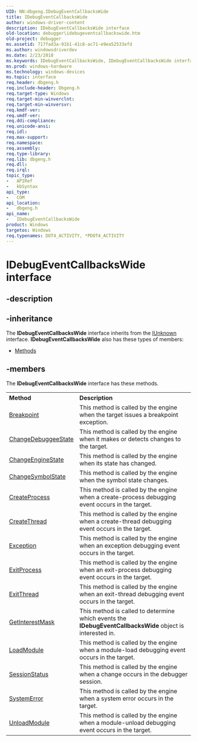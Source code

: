 ```yaml
---
UID: NN:dbgeng.IDebugEventCallbacksWide
title: IDebugEventCallbacksWide
author: windows-driver-content
description: IDebugEventCallbacksWide interface
old-location: debugger\idebugeventcallbackswide.htm
old-project: debugger
ms.assetid: 717fad3a-91b1-41c8-ac71-e9ea52533efd
ms.author: windowsdriverdev
ms.date: 2/23/2018
ms.keywords: IDebugEventCallbacksWide, IDebugEventCallbacksWide interface [Windows Debugging], IDebugEventCallbacksWide interface [Windows Debugging], described, dbgeng/IDebugEventCallbacksWide, debugger.idebugeventcallbackswide
ms.prod: windows-hardware
ms.technology: windows-devices
ms.topic: interface
req.header: dbgeng.h
req.include-header: Dbgeng.h
req.target-type: Windows
req.target-min-winverclnt: 
req.target-min-winversvr: 
req.kmdf-ver: 
req.umdf-ver: 
req.ddi-compliance: 
req.unicode-ansi: 
req.idl: 
req.max-support: 
req.namespace: 
req.assembly: 
req.type-library: 
req.lib: dbgeng.h
req.dll: 
req.irql: 
topic_type:
-	APIRef
-	kbSyntax
api_type:
-	COM
api_location:
-	dbgeng.h
api_name:
-	IDebugEventCallbacksWide
product: Windows
targetos: Windows
req.typenames: DOT4_ACTIVITY, *PDOT4_ACTIVITY
---
```


# IDebugEventCallbacksWide interface


## -description




## -inheritance

The <b xmlns:loc="http://microsoft.com/wdcml/l10n">IDebugEventCallbacksWide</b> interface inherits from the <a href="https://msdn.microsoft.com/33f1d79a-33fc-4ce5-a372-e08bda378332">IUnknown</a> interface. <b>IDebugEventCallbacksWide</b> also has these types of members:
<ul>
<li><a href="https://docs.microsoft.com/">Methods</a></li>
</ul>

## -members

The <b>IDebugEventCallbacksWide</b> interface has these methods.
<table class="members" id="memberListMethods">
<tr>
<th align="left" width="37%">Method</th>
<th align="left" width="63%">Description</th>
</tr>
<tr data="declared;">
<td align="left" width="37%">
<a href="https://msdn.microsoft.com/ee9b9b6c-c76e-4979-9f23-c411fe1b002a">Breakpoint</a>
</td>
<td align="left" width="63%">
 This method is called by the engine when the target issues a breakpoint exception.

</td>
</tr>
<tr data="declared;">
<td align="left" width="37%">
<a href="https://msdn.microsoft.com/ffb5925a-6bbd-41f5-b8b8-e8c7189d57ac">ChangeDebuggeeState</a>
</td>
<td align="left" width="63%">
This method is called by the engine when it makes or detects changes to the target.

</td>
</tr>
<tr data="declared;">
<td align="left" width="37%">
<a href="https://msdn.microsoft.com/14205476-3f58-4105-99a7-a3baa2eba033">ChangeEngineState</a>
</td>
<td align="left" width="63%">
This method is called by the engine when its state has changed.

</td>
</tr>
<tr data="declared;">
<td align="left" width="37%">
<a href="https://msdn.microsoft.com/ea331612-5c48-4320-a658-101c3d93e7be">ChangeSymbolState</a>
</td>
<td align="left" width="63%">
This method is called by the engine when the symbol state changes.

</td>
</tr>
<tr data="declared;">
<td align="left" width="37%">
<a href="https://msdn.microsoft.com/library/windows/hardware/ff539321">CreateProcess</a>
</td>
<td align="left" width="63%">
This method is called by the engine when a create-process debugging event occurs in the target.

</td>
</tr>
<tr data="declared;">
<td align="left" width="37%">
<a href="https://msdn.microsoft.com/d845777c-1bc9-4ab3-9bfc-211f2231971e">CreateThread</a>
</td>
<td align="left" width="63%">
This method is called by the engine when a create-thread debugging event occurs in the target.

</td>
</tr>
<tr data="declared;">
<td align="left" width="37%">
<a href="https://msdn.microsoft.com/02f5bec1-f2d2-4b72-bd9e-b30315c334da">Exception</a>
</td>
<td align="left" width="63%">
This method is called by the engine when an exception debugging event occurs in the target.

</td>
</tr>
<tr data="declared;">
<td align="left" width="37%">
<a href="https://msdn.microsoft.com/bc104b84-4f0a-420d-8c2c-14b33cc6ca04">ExitProcess</a>
</td>
<td align="left" width="63%">
This method is called by the engine when an exit-process debugging event occurs in the target.

</td>
</tr>
<tr data="declared;">
<td align="left" width="37%">
<a href="https://msdn.microsoft.com/77933fa9-ff30-45cf-894d-83a425802e25">ExitThread</a>
</td>
<td align="left" width="63%">
This method is called by the engine when an exit-thread debugging event occurs in the target.

</td>
</tr>
<tr data="declared;">
<td align="left" width="37%">
<a href="https://msdn.microsoft.com/b1e62ae3-4a3d-42db-b7fe-87d1a7e0b438">GetInterestMask</a>
</td>
<td align="left" width="63%">
This method is called to determine which events the <b>IDebugEventCallbacksWide</b> object is interested in.

</td>
</tr>
<tr data="declared;">
<td align="left" width="37%">
<a href="https://msdn.microsoft.com/03a76d41-3af1-48a9-832a-1c255a8b0cc4">LoadModule</a>
</td>
<td align="left" width="63%">
This method is called by the engine when a module-load debugging event occurs in the target.

</td>
</tr>
<tr data="declared;">
<td align="left" width="37%">
<a href="https://msdn.microsoft.com/cc3ed4ef-5e2d-4865-8d6f-b140d6b5d7af">SessionStatus</a>
</td>
<td align="left" width="63%">
This method is called by the engine when a change occurs in the debugger session.

</td>
</tr>
<tr data="declared;">
<td align="left" width="37%">
<a href="https://msdn.microsoft.com/938eacb5-7939-43ed-a854-046708fc9c79">SystemError</a>
</td>
<td align="left" width="63%">
This method is called by the engine when a system error occurs in the target.

</td>
</tr>
<tr data="declared;">
<td align="left" width="37%">
<a href="https://msdn.microsoft.com/05f3fa93-389e-4ecc-b7c0-71f43691232f">UnloadModule</a>
</td>
<td align="left" width="63%">
This method is called by the engine when a module-unload debugging event occurs in the target.

</td>
</tr>
</table> 

